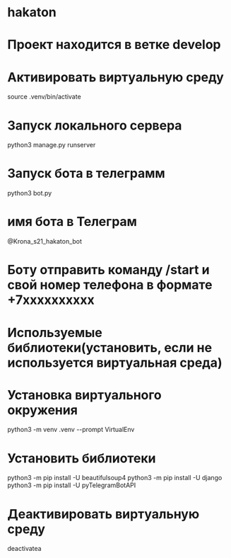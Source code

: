 # hakaton

# Проект находится в ветке develop

# Активировать виртуальную среду
source .venv/bin/activate
# Запуск локального сервера
python3 manage.py runserver
# Запуск бота в телеграмм
python3 bot.py

# имя бота в Телеграм
@Krona_s21_hakaton_bot
# Боту отправить команду /start и свой номер телефона в формате +7xxxxxxxxxx

# Используемые библиотеки(установить, если не используется виртуальная среда)
# Установка виртуального окружения
python3 -m venv .venv --prompt VirtualEnv
# Установить библиотеки
python3 -m pip install -U beautifulsoup4
python3 -m pip install -U django
python3 -m pip install -U pyTelegramBotAPI
# Деактивировать виртуальную среду
deactivatea
